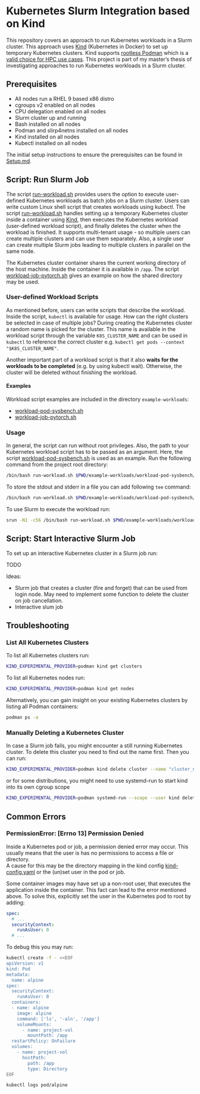 # Kubernetes Slurm Integration based on Kind

This repository covers an approach to run Kubernetes workloads in a Slurm cluster. 
This approach uses [Kind](https://github.com/kubernetes-sigs/kind) (Kubernetes in Docker) to set up temporary Kubernetes clusters. 
Kind supports [rootless Podman](https://github.com/containers/podman/blob/main/docs/tutorials/rootless_tutorial.md) which is a [valid choice for HPC use cases](https://www.redhat.com/en/blog/podman-paves-road-running-containerized-hpc-applications-exascale-supercomputers).
This project is part of my master’s thesis of investigating approaches to run Kubernetes workloads in a Slurm cluster.

## Prerequisites

- All nodes run a RHEL 9 based x86 distro
- cgroups v2 enabled on all nodes
- CPU delegation enabled on all nodes
- Slurm cluster up and running
- Bash installed on all nodes
- Podman and slirp4netns installed on all nodes
- Kind installed on all nodes
- Kubectl installed on all nodes

The initial setup instructions to ensure the prerequisites can be found in [Setup.md](Setup.md).

## Script: Run Slurm Job
The script [run-workload.sh](run-workload.sh) provides users the option to execute user-defined Kubernetes workloads as batch jobs on a Slurm cluster.
Users can write custom Linux shell script that creates workloads using kubectl.
The script [run-workload.sh](run-workload.sh) handles setting up a temporary Kubernetes cluster inside a container using [Kind](https://github.com/kubernetes-sigs/kind), 
then executes the Kubernetes workload (user-defined workload script), and finally deletes the cluster when the workload is finished.
It supports multi-tenant usage - so multiple users can create multiple clusters and can use them separately. 
Also, a single user can create multiple Slurm jobs leading to multiple clusters in parallel on the same node.


The Kubernetes cluster container shares the current working directory of the host machine. 
Inside the container it is available in `/app`. 
The script [workload-job-pytorch.sh](example-workloads/workload-job-pytorch/workload-job-pytorch.sh) gives an example on how the shared directory may be used.

### User-defined Workload Scripts
As mentioned before, users can write scripts that describe the workload. Inside the script, `kubectl` is available for usage. 
How can the right clusters be selected in case of multiple jobs? 
During creating the Kubernetes cluster a random name is picked for the cluster. 
This name is available in the workload script through the variable `K8S_CLUSTER_NAME` and can be used in `kubectl` to reference the correct cluster e.g. `kubectl get pods --context "$K8S_CLUSTER_NAME"`. 

Another important part of a workload script is that it also **waits for the workloads to be completed** (e.g. by using kubectl wait). 
Otherwise, the cluster will be deleted without finishing the workload.

#### Examples
Workload script examples are included in the directory `example-workloads`: 
- [workload-pod-sysbench.sh](example-workloads/workload-pod-sysbench/workload-pod-sysbench.sh)
- [workload-job-pytorch.sh](example-workloads/workload-job-pytorch/workload-job-pytorch.sh)

### Usage
In general, the script can run without root privileges.
Also, the path to your Kubernetes workload script has to be passed as an argument. Here, the script [workload-pod-sysbench.sh](example-workloads/workload-pod-sysbench/workload-pod-sysbench.sh) is used as an example. Run the following command from the project root directory:
```bash
/bin/bash run-workload.sh $PWD/example-workloads/workload-pod-sysbench/workload-pod-sysbench.sh
```
To store the stdout and stderr in a file you can add following `tee` command:
```bash
/bin/bash run-workload.sh $PWD/example-workloads/workload-pod-sysbench/workload-pod-sysbench.sh |& tee log.txt
```

To use Slurm to execute the workload run:
```bash
srun -N1 -c56 /bin/bash run-workload.sh $PWD/example-workloads/workload-pod-sysbench/workload-pod-sysbench.sh
```

## Script: Start Interactive Slurm Job

To set up an interactive Kubernetes cluster in a Slurm job run:

TODO

Ideas:
- Slurm job that creates a cluster (fire and forget) that can be used from login node. 
May need to implement some function to delete the cluster on job cancellation.
- Interactive slum job
## Troubleshooting

### List All Kubernetes Clusters

To list all Kubernetes clusters run:
```bash
KIND_EXPERIMENTAL_PROVIDER=podman kind get clusters
```
To list all Kubernetes nodes run:
```bash
KIND_EXPERIMENTAL_PROVIDER=podman kind get nodes
```


Alternatively, you can gain insight on your existing Kubernetes clusters by listing all Podman containers:
```bash
podman ps -a
```

### Manually Deleting a Kubernetes Cluster 
In case a Slurm job fails, you might encounter a still running Kubernetes cluster. 
To delete this cluster you need to find out the name first.
Then you can run:
```bash
KIND_EXPERIMENTAL_PROVIDER=podman kind delete cluster --name "cluster_name"
```
or for some distributions, you might need to use systemd-run to start kind into its own cgroup scope
```bash
KIND_EXPERIMENTAL_PROVIDER=podman systemd-run --scope --user kind delete cluster --name "cluster_name"
```

## Common Errors
### PermissionError: [Errno 13] Permission Denied
Inside a Kubernetes pod or job, a permission denied error may occur. This usually means that the user is has no permissions to access a file or directory.  
A cause for this may be the directory mapping in the kind config [kind-config.yaml](kind-config.yaml) or the (un)set user in the pod or job.

Some container images may have set up a non-root user, that executes the application inside the container.
This fact can lead to the error mentioned above.
To solve this, explicitly set the user in the Kubernetes pod to root by adding:
```yaml
spec:
  # ...
  securityContext:
    runAsUser: 0
  # ...
```

To debug this you may run:
```bash
kubectl create -f - <<EOF
apiVersion: v1
kind: Pod
metadata:
  name: alpine
spec:
  securityContext:
    runAsUser: 0
  containers:
  - name: alpine
    image: alpine
    command: ['ls', '-aln', '/app']
    volumeMounts:
      - name: project-vol
        mountPath: /app
  restartPolicy: OnFailure
  volumes:
    - name: project-vol
      hostPath:
        path: /app
        type: Directory
EOF

kubectl logs pod/alpine
```
